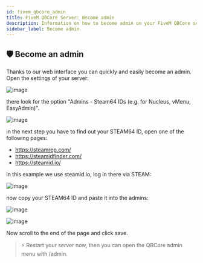 ```yaml
---
id: fivem_qbcore_admin
title: FiveM QBCore Server: Become admin
description: Information on how to become admin on your FiveM QBCore server. - ZAP-Hosting.com documentation
sidebar_label: Become admin
---
```


## 🛡️ Become an admin

Thanks to our web interface you can quickly and easily become an admin.
Open the settings of your server:

![image](https://user-images.githubusercontent.com/26007280/189679784-52130f93-0f2e-4636-bf79-d88366b0aab0.png)

there look for the option "Admins - Steam64 IDs (e.g. for Nucleus, vMenu, EasyAdmin)".

![image](https://user-images.githubusercontent.com/26007280/189679814-01170637-e336-41a9-b0b4-9ba07b2c3c0b.png)

in the next step you have to find out your STEAM64 ID, open one of the following pages:

- https://steamrep.com/
- https://steamidfinder.com/
- https://steamid.io/

in this example we use steamid.io, log in there via STEAM:

![image](https://user-images.githubusercontent.com/26007280/189679850-b752d8d8-2505-461c-82e0-9f94f688fd40.png)

now copy your STEAM64 ID and paste it into the admins:

![image](https://user-images.githubusercontent.com/26007280/189679879-287d56e6-346b-41c2-ad23-8057b91b03da.png)

![image](https://user-images.githubusercontent.com/26007280/189679913-b79595c0-68ec-4df7-878e-08ab378437d1.png)

Now scroll to the end of the page and click save.

> ⚡ Restart your server now, then you can open the QBCore admin menu with /admin.

